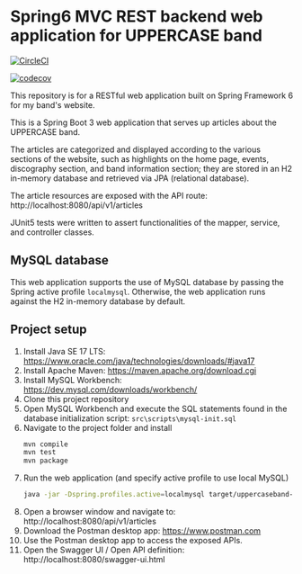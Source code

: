 # Spring6 MVC REST backend web application for UPPERCASE band

[![CircleCI](https://dl.circleci.com/status-badge/img/gh/markdeleon01/spring6-webmvc-mysql-uppercaseband-webapp/tree/main.svg?style=svg)](https://dl.circleci.com/status-badge/redirect/gh/markdeleon01/spring6-webmvc-mysql-uppercaseband-webapp/tree/main)

[![codecov](https://codecov.io/gh/markdeleon01/spring6-webmvc-mysql-uppercaseband-webapp/graph/badge.svg?token=WH38IFOEXS)](https://codecov.io/gh/markdeleon01/spring6-webmvc-mysql-uppercaseband-webapp)

This repository is for a RESTful web application built on Spring Framework 6 for my band's website.

This is a Spring Boot 3 web application that serves up articles about the UPPERCASE band.

The articles are categorized and displayed according to the various sections of the website,
such as highlights on the home page, events, discography section, and band information section;
they are stored in an H2 in-memory database and retrieved via JPA (relational database).

The article resources are exposed with the API route:
http://localhost:8080/api/v1/articles

JUnit5 tests were written to assert functionalities of the mapper, service, and controller classes.

## MySQL database
This web application supports the use of MySQL database by passing the Spring active profile ``localmysql``.
Otherwise, the web application runs against the H2 in-memory database by default.

## Project setup

1. Install Java SE 17 LTS:
   https://www.oracle.com/java/technologies/downloads/#java17
2. Install Apache Maven:
   https://maven.apache.org/download.cgi
3. Install MySQL Workbench:  https://dev.mysql.com/downloads/workbench/
4. Clone this project repository 
5. Open MySQL Workbench and execute the SQL statements found in the database initialization script:
   ``src\scripts\mysql-init.sql``
6. Navigate to the project folder and install
   ```sh
   mvn compile
   mvn test
   mvn package
   ```
7. Run the web application (and specify active profile to use local MySQL)
   ```sh
   java -jar -Dspring.profiles.active=localmysql target/uppercaseband-0.0.1-SNAPSHOT.jar
   ```
8. Open a browser window and navigate to: http://localhost:8080/api/v1/articles
9. Download the Postman desktop app:  https://www.postman.com
10. Use the Postman desktop app to access the exposed APIs.
11. Open the Swagger UI / Open API definition: http://localhost:8080/swagger-ui.html